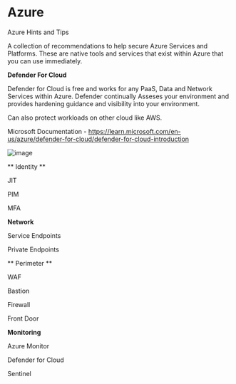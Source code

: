 # Azure
Azure Hints and Tips


A collection of recommendations to help secure Azure Services and Platforms. These are native tools and services that exist within Azure that you can use immediately.



**Defender For Cloud**

Defender for Cloud is free and works for any PaaS, Data and Network Services within Azure. 
Defender continually Asseses your environment and provides hardening guidance and visibility into your environment.

Can also protect workloads on other cloud like AWS.

Microsoft Documentation - https://learn.microsoft.com/en-us/azure/defender-for-cloud/defender-for-cloud-introduction

![image](https://user-images.githubusercontent.com/107555197/214216574-a801cc74-ad5d-4c48-9582-962ad6051a95.png)


** Identity **

JIT

PIM

MFA


**Network**

Service Endpoints



Private Endpoints


** Perimeter **

WAF

Bastion

Firewall

Front Door


**Monitoring**

Azure Monitor


Defender for Cloud

Sentinel


